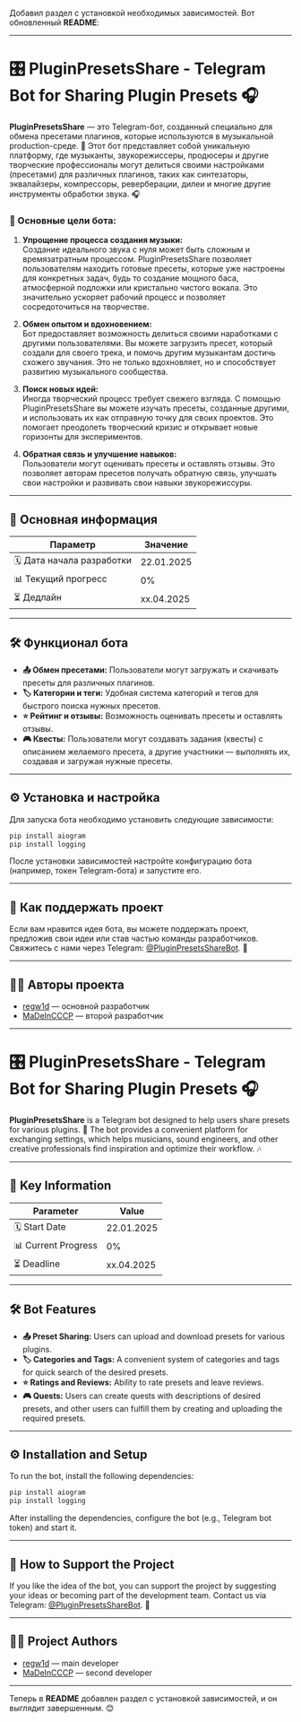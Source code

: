 Добавил раздел с установкой необходимых зависимостей. Вот обновленный **README**:

---

# 🎛️ PluginPresetsShare - Telegram Bot for Sharing Plugin Presets 🎧  

**PluginPresetsShare** — это Telegram-бот, созданный специально для обмена пресетами плагинов, которые используются в музыкальной production-среде. 🚀 Этот бот представляет собой уникальную платформу, где музыканты, звукорежиссеры, продюсеры и другие творческие профессионалы могут делиться своими настройками (пресетами) для различных плагинов, таких как синтезаторы, эквалайзеры, компрессоры, реверберации, дилеи и многие другие инструменты обработки звука. 🎧  

### 🎯 Основные цели бота:  
1. **Упрощение процесса создания музыки:**  
   Создание идеального звука с нуля может быть сложным и времязатратным процессом. PluginPresetsShare позволяет пользователям находить готовые пресеты, которые уже настроены для конкретных задач, будь то создание мощного баса, атмосферной подложки или кристально чистого вокала. Это значительно ускоряет рабочий процесс и позволяет сосредоточиться на творчестве.  

2. **Обмен опытом и вдохновением:**  
   Бот предоставляет возможность делиться своими наработками с другими пользователями. Вы можете загрузить пресет, который создали для своего трека, и помочь другим музыкантам достичь схожего звучания. Это не только вдохновляет, но и способствует развитию музыкального сообщества.  

3. **Поиск новых идей:**  
   Иногда творческий процесс требует свежего взгляда. С помощью PluginPresetsShare вы можете изучать пресеты, созданные другими, и использовать их как отправную точку для своих проектов. Это помогает преодолеть творческий кризис и открывает новые горизонты для экспериментов.  

4. **Обратная связь и улучшение навыков:**  
   Пользователи могут оценивать пресеты и оставлять отзывы. Это позволяет авторам пресетов получать обратную связь, улучшать свои настройки и развивать свои навыки звукорежиссуры.  

---

## 📌 Основная информация  

| Параметр                | Значение             |  
|-------------------------|----------------------|  
| 🗓️ Дата начала разработки | 22.01.2025           |  
| 📊 Текущий прогресс      | 0%                   |  
| ⏳ Дедлайн              | xx.04.2025           |  

---

## 🛠️ Функционал бота  

- **📤 Обмен пресетами:** Пользователи могут загружать и скачивать пресеты для различных плагинов.  
- **🏷️ Категории и теги:** Удобная система категорий и тегов для быстрого поиска нужных пресетов.  
- **⭐ Рейтинг и отзывы:** Возможность оценивать пресеты и оставлять отзывы.  
- **🎮 Квесты:** Пользователи могут создавать задания (квесты) с описанием желаемого пресета, а другие участники — выполнять их, создавая и загружая нужные пресеты.  

---

## ⚙️ Установка и настройка  

Для запуска бота необходимо установить следующие зависимости:  

```bash
pip install aiogram
pip install logging
```  

После установки зависимостей настройте конфигурацию бота (например, токен Telegram-бота) и запустите его.  

---

## 💖 Как поддержать проект  

Если вам нравится идея бота, вы можете поддержать проект, предложив свои идеи или став частью команды разработчиков. Свяжитесь с нами через Telegram: [@PluginPresetsShareBot](https://t.me/PluginPresetsShareBot). 📩  

---

## 👨‍💻 Авторы проекта  

- [regw1d](https://github.com/regw1d/) — основной разработчик  
- [MaDeInCCCP](https://github.com/MaDeInCCCP2/) — второй разработчик  

---

# 🎛️ PluginPresetsShare - Telegram Bot for Sharing Plugin Presets 🎧  

**PluginPresetsShare** is a Telegram bot designed to help users share presets for various plugins. 🚀 The bot provides a convenient platform for exchanging settings, which helps musicians, sound engineers, and other creative professionals find inspiration and optimize their workflow. 🎶  

---

## 📌 Key Information  

| Parameter               | Value                |  
|-------------------------|----------------------|  
| 🗓️ Start Date           | 22.01.2025           |  
| 📊 Current Progress      | 0%                   |  
| ⏳ Deadline              | xx.04.2025           |  

---

## 🛠️ Bot Features  

- **📤 Preset Sharing:** Users can upload and download presets for various plugins.  
- **🏷️ Categories and Tags:** A convenient system of categories and tags for quick search of the desired presets.  
- **⭐ Ratings and Reviews:** Ability to rate presets and leave reviews.  
- **🎮 Quests:** Users can create quests with descriptions of desired presets, and other users can fulfill them by creating and uploading the required presets.  

---

## ⚙️ Installation and Setup  

To run the bot, install the following dependencies:  

```bash
pip install aiogram
pip install logging
```  

After installing the dependencies, configure the bot (e.g., Telegram bot token) and start it.  

---

## 💖 How to Support the Project  

If you like the idea of the bot, you can support the project by suggesting your ideas or becoming part of the development team. Contact us via Telegram: [@PluginPresetsShareBot](https://t.me/PluginPresetsShareBot). 📩  

---

## 👨‍💻 Project Authors  

- [regw1d](https://github.com/regw1d/) — main developer  
- [MaDeInCCCP](https://github.com/MaDeInCCCP2/) — second developer  

--- 

Теперь в **README** добавлен раздел с установкой зависимостей, и он выглядит завершенным. 😊
